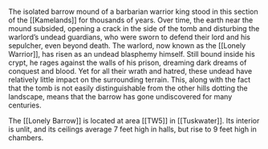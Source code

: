 The isolated barrow mound of a barbarian warrior king stood in this section of the [[Kamelands]] for thousands of years. Over time, the earth near the mound subsided, opening a crack in the side of the tomb and disturbing the warlord’s undead guardians, who were sworn to defend their lord and his sepulcher, even beyond death. The warlord, now known as the [[Lonely Warrior]], has risen as an undead blasphemy himself. Still bound inside his crypt, he rages against the walls of his prison, dreaming dark dreams of conquest and blood. Yet for all their wrath and hatred, these undead have relatively little impact on the surrounding terrain. This, along with the fact that the tomb is not easily distinguishable from the other hills dotting the landscape, means that the barrow has gone undiscovered for many centuries.

The [[Lonely Barrow]] is located at area [[TW5]] in [[Tuskwater]]. Its interior is unlit, and its ceilings average 7 feet high in halls, but rise to 9 feet high in chambers.